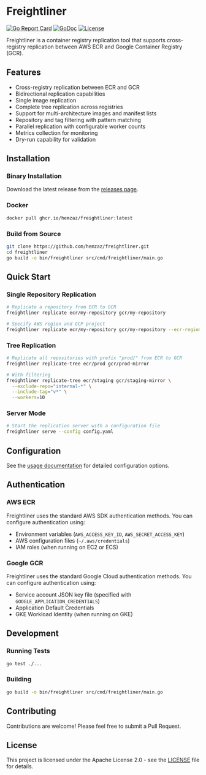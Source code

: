 # Freightliner

[![Go Report Card](https://goreportcard.com/badge/github.com/hemzaz/freightliner)](https://goreportcard.com/report/github.com/hemzaz/freightliner)
[![GoDoc](https://godoc.org/github.com/hemzaz/freightliner?status.svg)](https://godoc.org/github.com/hemzaz/freightliner)
[![License](https://img.shields.io/github/license/hemzaz/freightliner.svg)](https://github.com/hemzaz/freightliner/blob/master/LICENSE)

Freightliner is a container registry replication tool that supports cross-registry replication between AWS ECR and Google Container Registry (GCR).

## Features

- Cross-registry replication between ECR and GCR
- Bidirectional replication capabilities
- Single image replication
- Complete tree replication across registries
- Support for multi-architecture images and manifest lists
- Repository and tag filtering with pattern matching
- Parallel replication with configurable worker counts
- Metrics collection for monitoring
- Dry-run capability for validation

## Installation

### Binary Installation

Download the latest release from the [releases page](https://github.com/hemzaz/freightliner/releases).

### Docker

```bash
docker pull ghcr.io/hemzaz/freightliner:latest
```

### Build from Source

```bash
git clone https://github.com/hemzaz/freightliner.git
cd freightliner
go build -o bin/freightliner src/cmd/freightliner/main.go
```

## Quick Start

### Single Repository Replication

```bash
# Replicate a repository from ECR to GCR
freightliner replicate ecr/my-repository gcr/my-repository

# Specify AWS region and GCP project
freightliner replicate ecr/my-repository gcr/my-repository --ecr-region=us-east-1 --gcr-project=my-project
```

### Tree Replication

```bash
# Replicate all repositories with prefix "prod/" from ECR to GCR
freightliner replicate-tree ecr/prod gcr/prod-mirror

# With filtering
freightliner replicate-tree ecr/staging gcr/staging-mirror \
  --exclude-repo="internal-*" \
  --include-tag="v*" \
  --workers=10
```

### Server Mode

```bash
# Start the replication server with a configuration file
freightliner serve --config config.yaml
```

## Configuration

See the [usage documentation](docs/usage.md) for detailed configuration options.

## Authentication

### AWS ECR

Freightliner uses the standard AWS SDK authentication methods. You can configure authentication using:

- Environment variables (`AWS_ACCESS_KEY_ID`, `AWS_SECRET_ACCESS_KEY`)
- AWS configuration files (`~/.aws/credentials`)
- IAM roles (when running on EC2 or ECS)

### Google GCR

Freightliner uses the standard Google Cloud authentication methods. You can configure authentication using:

- Service account JSON key file (specified with `GOOGLE_APPLICATION_CREDENTIALS`)
- Application Default Credentials
- GKE Workload Identity (when running on GKE)

## Development

### Running Tests

```bash
go test ./...
```

### Building

```bash
go build -o bin/freightliner src/cmd/freightliner/main.go
```

## Contributing

Contributions are welcome! Please feel free to submit a Pull Request.

## License

This project is licensed under the Apache License 2.0 - see the [LICENSE](LICENSE) file for details.